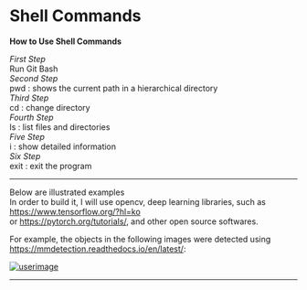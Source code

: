 # Shell Commands   
**How to Use Shell Commands**  
  
*First Step*  
Run Git Bash  
*Second Step*  
pwd : shows the current path in a hierarchical directory  
*Third Step*  
cd : change directory  
*Fourth Step*  
ls : list files and directories  
*Five Step*  
i : show detailed information  
*Six Step*  
exit : exit the program  


***  
Below are illustrated examples  
In order to build it, I will use opencv, deep learning libraries, such as <https://www.tensorflow.org/?hl=ko>  
or <https://pytorch.org/tutorials/>, and other open source softwares.  
  
For example, the objects in the following images were detected using <https://mmdetection.readthedocs.io/en/latest/>:  

[![userimage](https://user-images.githubusercontent.com/12907710/137271636-56ba1cd2-b110-4812-8221-b4c120320aa9.png)](https://www.naver.com)

***


